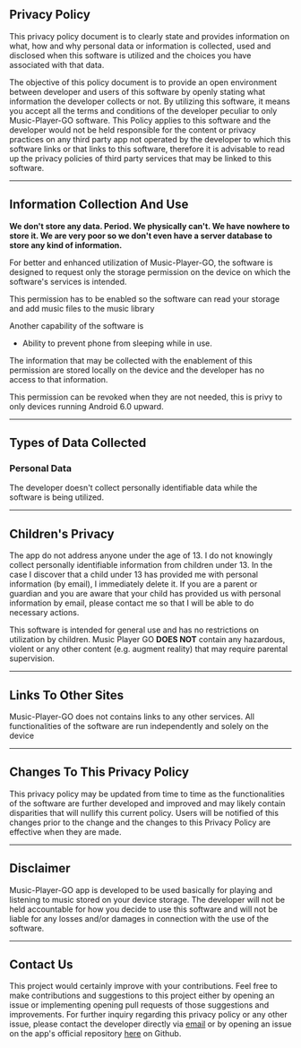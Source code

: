 ## Privacy Policy

This privacy policy document is to clearly state and provides information on what, how and why personal data or information is collected, used and disclosed when this software is utilized and the choices you have associated with that data. 

The objective of this policy document is to provide an open environment between developer and users of this software by openly stating what information the developer collects or not. By utilizing this software, it means you accept all the terms and conditions of the developer peculiar to only Music-Player-GO software. This Policy applies to this software and the developer would not be held responsible for the content or privacy practices on any third party app not operated by the developer to which this software links or that links to this software, therefore it is advisable to read up the privacy policies of third party services that may be linked to this software. <HR>

## Information Collection And Use

**We don't store any data. Period. We physically can't. We have nowhere to store it. We are very poor so we don't even have a server database to store any kind of information.**

For better and enhanced utilization of Music-Player-GO, the software is designed to request only the storage permission on the device on which the software's services is intended.

This permission has to be enabled so the software can read your storage and add music files to the music library
  
Another capability of the software is
- Ability to prevent phone from sleeping while in use.


The information that may be collected with the enablement of this permission are stored locally on the device and the developer has no access to that information.

This permission can be revoked when they are not needed, this is privy to only devices running Android 6.0 upward. <hr>


## Types of Data Collected

### Personal Data

The developer doesn't collect personally identifiable data while the software is being utilized. <hr>


## Children's Privacy

The app do not address anyone under the age of 13. I do not knowingly collect personally identifiable information from children under 13. In the case I discover that a child under 13 has provided me with personal information (by email), I immediately delete it. If you are a parent or guardian and you are aware that your child has provided us with personal information by email, please contact me so that I will be able to do necessary actions.

This software is intended for general use and has no restrictions on utilization by children. Music Player GO **DOES NOT** contain any hazardous, violent or any other content (e.g. augment reality) that may require parental supervision. <hr>

## Links To Other Sites

Music-Player-GO does not contains links to any other services. All functionalities of the software are run independently and solely on the device <hr>

## Changes To This Privacy Policy

This privacy policy may be updated from time to time as the functionalities of the software are further developed and improved and may likely contain disparities that will nullify this current policy. Users will be notified of this changes prior to the change and the changes to this Privacy Policy are effective when they are made. <hr>
       
## Disclaimer   

Music-Player-GO app is developed to be used basically for playing and listening to music stored on your device storage. The developer will not be held accountable for how you decide to use this software and will not be liable for any losses and/or damages in connection with the use of the software. <hr>

## Contact Us

This project would certainly improve with your contributions. Feel free to make contributions and suggestions to this project either by opening an issue or implementing opening pull requests of those suggestions and improvements. For further inquiry regarding this privacy policy or any other issue, please contact the developer directly via [email](enrico2588@gmail.com) or by opening an issue on the app's official repository [here](https://github.com/enricocid/Music-Player-GO/issues/new) on Github.

